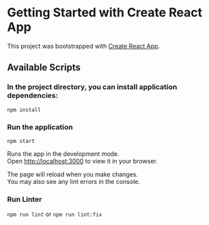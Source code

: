 # Getting Started with Create React App

This project was bootstrapped with [Create React App](https://github.com/facebook/create-react-app).

## Available Scripts

### In the project directory, you can install application dependencies:

`npm install`

### Run the application

`npm start`

Runs the app in the development mode.\
Open [http://localhost:3000](http://localhost:3000) to view it in your browser.

The page will reload when you make changes.\
You may also see any lint errors in the console.

### Run Linter

`npm run lint`
or
`npm run lint:fix`